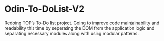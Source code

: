 # Odin-To-DoList-V2
Redoing TOP's To-Do list project. Going to improve code maintainability and readability this time by seperating the DOM from the application logic and separating necessary modules along with using modular patterns.
